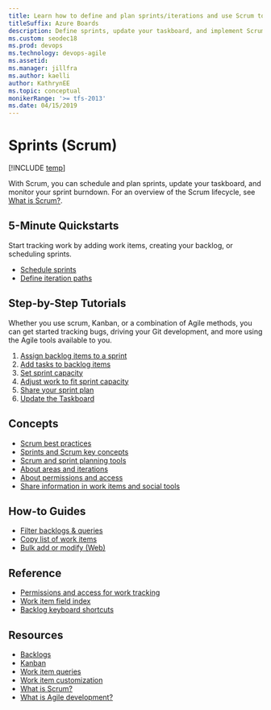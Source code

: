 ```yaml
---
title: Learn how to define and plan sprints/iterations and use Scrum tools
titleSuffix: Azure Boards 
description: Define sprints, update your taskboard, and implement Scrum in Azure Boards, Azure DevOps, & Team Foundation Server  
ms.custom: seodec18
ms.prod: devops
ms.technology: devops-agile
ms.assetid:  
ms.manager: jillfra
ms.author: kaelli
author: KathrynEE
ms.topic: conceptual
monikerRange: '>= tfs-2013'
ms.date: 04/15/2019
---
```


# Sprints (Scrum)

[!INCLUDE [temp](../_shared/version-vsts-tfs-all-versions.md)] 

With Scrum, you can schedule and plan sprints, update your taskboard, and monitor your sprint burndown. For an overview of the Scrum lifecycle, see [What is Scrum?](/azure/devops/learn/agile/what-is-scrum). 

## 5-Minute Quickstarts  

Start tracking work by adding work items, creating your backlog, or scheduling sprints.  
  
- [Schedule sprints](define-sprints.md)
- [Define iteration paths](../../organizations/settings/set-iteration-paths-sprints.md?toc=/azure/devops/boards/sprints/toc.json&bc=/azure/devops/boards/sprints/breadcrumb/toc.json)    

## Step-by-Step Tutorials

Whether you use scrum, Kanban, or a combination of Agile methods, you can get started tracking bugs, driving your Git development, and more using the Agile tools available to you. 

1. [Assign backlog items to a sprint](assign-work-sprint.md)  
2. [Add tasks to backlog items](add-tasks.md)  
3. [Set sprint capacity](set-capacity.md)  
4. [Adjust work to fit sprint capacity](adjust-work.md)  
5. [Share your sprint plan](share-plan.md)  
6. [Update the Taskboard](task-board.md)  

 
## Concepts 
- [Scrum best practices](best-practices-scrum.md) 
- [Sprints and Scrum key concepts](scrum-key-concepts.md)
- [Scrum and sprint planning tools](scrum-sprint-planning-tools.md)  
- [About areas and iterations](../../organizations/settings/about-areas-iterations.md?toc=/azure/devops/boards/sprints/toc.json&bc=/azure/devops/boards/sprints/breadcrumb/toc.json)
- [About permissions and access](../../organizations/security/permissions-access-work-tracking.md?toc=/azure/devops/boards/sprints/toc.json&bc=/azure/devops/boards/sprints/breadcrumb/toc.json)
- [Share information in work items and social tools](../queries/share-plans.md?toc=/azure/devops/boards/sprints/toc.json&bc=/azure/devops/boards/sprints/breadcrumb/toc.json) 


## How-to Guides

* [Filter backlogs & queries](../backlogs/filter-backlogs.md?toc=/azure/devops/boards/sprints/toc.json&bc=/azure/devops/boards/sprints/breadcrumb/toc.json)
* [Copy list of work items](../backlogs/copy-list.md?toc=/azure/devops/boards/sprints/toc.json&bc=/azure/devops/boards/sprints/breadcrumb/toc.json)  
* [Bulk add or modify (Web)](../backlogs/bulk-modify-work-items.md?toc=/azure/devops/boards/sprints/toc.json&bc=/azure/devops/boards/sprints/breadcrumb/toc.json)   


## Reference   
- [Permissions and access for work tracking](../../organizations/security/permissions-access-work-tracking.md?toc=/azure/devops/boards/sprints/toc.json&bc=/azure/devops/boards/sprints/breadcrumb/toc.json)
- [Work item field index](../work-items/guidance/work-item-field.md?toc=/azure/devops/boards/sprints/toc.json&bc=/azure/devops/boards/sprints/breadcrumb/toc.json)
- [Backlog keyboard shortcuts](../backlogs/backlogs-keyboard-shortcuts.md)


## Resources 
- [Backlogs](../backlogs/index.md)
- [Kanban](../boards/index.md)
- [Work item queries](../queries/index.md)
- [Work item customization](../../reference/index.md)
- [What is Scrum?](/azure/devops/learn/agile/what-is-scrum)
- [What is Agile development?](/azure/devops/learn/agile/what-is-agile-development)  

